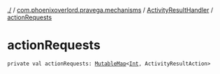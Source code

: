 [./](../../index.md) / [com.phoenixoverlord.pravega.mechanisms](../index.md) / [ActivityResultHandler](index.md) / [actionRequests](./action-requests.md)

# actionRequests

`private val actionRequests: `[`MutableMap`](https://kotlinlang.org/api/latest/jvm/stdlib/kotlin.collections/-mutable-map/index.html)`<`[`Int`](https://kotlinlang.org/api/latest/jvm/stdlib/kotlin/-int/index.html)`, ActivityResultAction>`